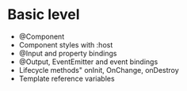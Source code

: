 # Basic level

- @Component
- Component styles with :host
- @Input and property bindings
- @Output, EventEmitter and event bindings
- Lifecycle methods" onInit, OnChange, onDestroy
- Template reference variables